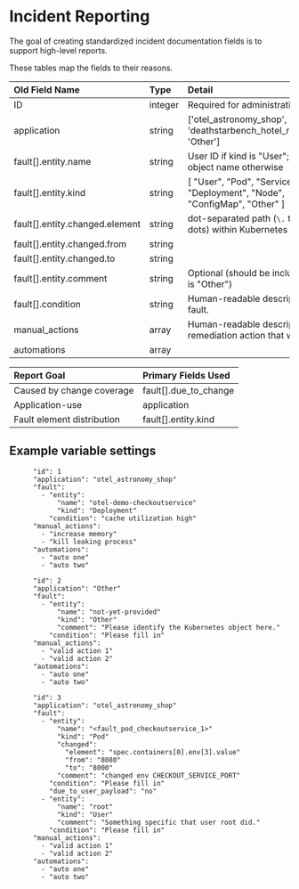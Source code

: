 # Incident Reporting

The goal of creating standardized incident documentation fields is to support high-level reports.

These tables map the fields to their reasons.

| Old Field Name                      | Type    | Detail                                                                   |
| :---                                | :---    | :---                                                                     |
| ID                                  | integer | Required for administration                                              |
| application                         | string  | ['otel_astronomy_shop', 'deathstarbench_hotel_reservations', 'Other']    |
| fault[].entity.name                 | string  | User ID if kind is "User"; Kubernetes object name otherwise              |
| fault[].entity.kind                 | string  | [ "User", "Pod", "Service", "Deployment", "Node", "ConfigMap", "Other" ] |
| fault[].entity.changed.element      | string  | dot-separated path (`\.` to escape dots) within Kubernetes object.       |
| fault[].entity.changed.from         | string  |                                                                          |
| fault[].entity.changed.to           | string  |                                                                          |
| fault[].entity.comment              | string  | Optional (should be included if kind is "Other")                         |
| fault[].condition                   | string  | Human-readable description of the fault.                                 |
| manual_actions                      | array   | Human-readable description of remediation action that would work         |
| automations                         | array   |                                                                          |


| Report Goal                         | Primary Fields Used           |
| :---                                | :---                          |
| Caused by change coverage           | fault[].due_to_change         |
| Application-use                     | application                   |
| Fault element distribution          | fault[].entity.kind           |

## Example variable settings

```
      "id": 1
      "application": "otel_astronomy_shop"
      "fault":
        - "entity":
            "name": "otel-demo-checkoutservice"
            "kind": "Deployment"
          "condition": "cache utilization high"
      "manual_actions": 
        - "increase memory"
        - "kill leaking process"
      "automations":
        - "auto one"
        - "auto two"
```

```
      "id": 2
      "application": "Other"
      "fault":
        - "entity":
            "name": "not-yet-provided"
            "kind": "Other"
            "comment": "Please identify the Kubernetes object here."
          "condition": "Please fill in"
      "manual_actions":
        - "valid action 1"
        - "valid action 2"
      "automations":
        - "auto one"
        - "auto two"
```

```
      "id": 3
      "application": "otel_astronomy_shop"
      "fault":
        - "entity":
            "name": "<fault_pod_checkoutservice_1>"
            "kind": "Pod"
            "changed":
              "element": "spec.containers[0].env[3].value"
              "from": "8080"
              "to": "8000"
            "comment": "changed env CHECKOUT_SERVICE_PORT"
          "condition": "Please fill in"
          "due_to_user_payload": "no"
        - "entity":
            "name": "root"
            "kind": "User"
            "comment": "Something specific that user root did."
          "condition": "Please fill in"
      "manual_actions":
        - "valid action 1"
        - "valid action 2"
      "automations":
        - "auto one"
        - "auto two"
```
